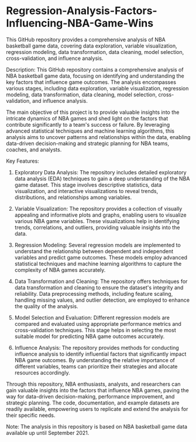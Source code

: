 # Regression-Analysis-Factors-Influencing-NBA-Game-Wins
This GitHub repository provides a comprehensive analysis of NBA basketball game data, covering data exploration, variable visualization, regression modeling, data transformation, data cleaning, model selection, cross-validation, and influence analysis. 

Description:
This GitHub repository contains a comprehensive analysis of NBA basketball game data, focusing on identifying and understanding the key factors that influence game outcomes. The analysis encompasses various stages, including data exploration, variable visualization, regression modeling, data transformation, data cleaning, model selection, cross-validation, and influence analysis.

The main objective of this project is to provide valuable insights into the intricate dynamics of NBA games and shed light on the factors that contribute significantly to a team's success or failure. By leveraging advanced statistical techniques and machine learning algorithms, this analysis aims to uncover patterns and relationships within the data, enabling data-driven decision-making and strategic planning for NBA teams, coaches, and analysts.

Key Features:
1. Exploratory Data Analysis: The repository includes detailed exploratory data analysis (EDA) techniques to gain a deep understanding of the NBA game dataset. This stage involves descriptive statistics, data visualization, and interactive visualizations to reveal trends, distributions, and relationships among variables.

2. Variable Visualization: The repository provides a collection of visually appealing and informative plots and graphs, enabling users to visualize various NBA game variables. These visualizations help in identifying trends, correlations, and outliers, providing valuable insights into the data.

3. Regression Modeling: Several regression models are implemented to understand the relationship between dependent and independent variables and predict game outcomes. These models employ advanced statistical techniques and machine learning algorithms to capture the complexity of NBA games accurately.

4. Data Transformation and Cleaning: The repository offers techniques for data transformation and cleaning to ensure the dataset's integrity and reliability. Data preprocessing methods, including feature scaling, handling missing values, and outlier detection, are employed to enhance the quality of the analysis.

5. Model Selection and Evaluation: Different regression models are compared and evaluated using appropriate performance metrics and cross-validation techniques. This stage helps in selecting the most suitable model for predicting NBA game outcomes accurately.

6. Influence Analysis: The repository provides methods for conducting influence analysis to identify influential factors that significantly impact NBA game outcomes. By understanding the relative importance of different variables, teams can prioritize their strategies and allocate resources accordingly.

Through this repository, NBA enthusiasts, analysts, and researchers can gain valuable insights into the factors that influence NBA games, paving the way for data-driven decision-making, performance improvement, and strategic planning. The code, documentation, and example datasets are readily available, empowering users to replicate and extend the analysis for their specific needs.

Note: The analysis in this repository is based on NBA basketball game data available up until September 2021.
